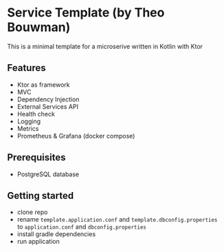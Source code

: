 # Service Template (by Theo Bouwman)

This is a minimal template for a microserive written in Kotlin with Ktor

## Features
- Ktor as framework
- MVC
- Dependency Injection
- External Services API
- Health check
- Logging
- Metrics
- Prometheus & Grafana (docker compose)

## Prerequisites
- PostgreSQL database

## Getting started
- clone repo
- rename `template.application.conf` and `template.dbconfig.properties` to `application.conf` and `dbconfig.properties`
- install gradle dependencies
- run application
